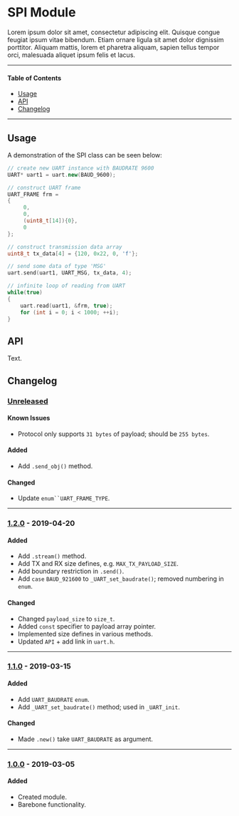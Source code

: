 # SPI Module
Lorem ipsum dolor sit amet, consectetur adipiscing elit. Quisque congue feugiat ipsum vitae bibendum. Etiam ornare ligula sit amet dolor dignissim porttitor. Aliquam mattis, lorem et pharetra aliquam, sapien tellus tempor orci, malesuada aliquet ipsum felis et lacus.

<!-- ----------------------------------------------------------------------------------------- -->

---

#### Table of Contents

- [Usage](#usage)
- [API](#api)
- [Changelog](#changelog)

---

<!-- ----------------------------------------------------------------------------------------- -->

## Usage
A demonstration of the SPI class can be seen below:

```cpp
// create new UART instance with BAUDRATE 9600
UART* uart1 = uart.new(BAUD_9600);

// construct UART frame
UART_FRAME frm =
{
	 0,
	 0,
	 (uint8_t[14]){0},
	 0
};

// construct transmission data array
uint8_t tx_data[4] = {120, 0x22, 0, 'f'};

// send some data of type 'MSG'
uart.send(uart1, UART_MSG, tx_data, 4);

// infinite loop of reading from UART
while(true)
{
	uart.read(uart1, &frm, true);
	for (int i = 0; i < 1000; ++i);
}
```

<!-- ----------------------------------------------------------------------------------------- -->

## API
Text.

<!-- ----------------------------------------------------------------------------------------- -->

## Changelog

### [Unreleased]

#### Known Issues
- Protocol only supports `31 bytes` of payload; should be `255 bytes`.

#### Added
- Add `.send_obj()` method.

#### Changed
- Update `enum``UART_FRAME_TYPE`.

---

<!-- ----------------------------------------------------------------------------------------- -->

### [1.2.0] - 2019-04-20

#### Added
- Add `.stream()` method.
- Add TX and RX size defines, e.g. `MAX_TX_PAYLOAD_SIZE`.
- Add boundary restriction in `.send()`.
- Add `case` `BAUD_921600` to `_UART_set_baudrate()`; removed numbering in `enum`.

#### Changed
- Changed `payload_size` to `size_t`.
- Added `const` specifier to payload array pointer.
- Implemented size defines in various methods.
- Updated `API` + add link in `uart.h`.

---

<!-- ----------------------------------------------------------------------------------------- -->

### [1.1.0] - 2019-03-15

#### Added
- Add `UART_BAUDRATE` `enum`.
- Add `_UART_set_baudrate()` method; used in `_UART_init`.

#### Changed
- Made `.new()` take `UART_BAUDRATE` as argument.

---

<!-- ----------------------------------------------------------------------------------------- -->

### [1.0.0] - 2019-03-05

#### Added
- Created module.
- Barebone functionality.

<!-- ----------------------------------------------------------------------------------------- -->

[Unreleased]: #changelog
[1.4.0]: #changelog
[1.3.0]: #changelog
[1.2.0]: #changelog
[1.1.0]: #changelog
[1.0.0]: #changelog

